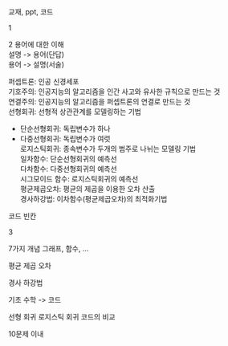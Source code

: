 교재, ppt, 코드

1


2
용어에 대한 이해   
설명 -> 용어(단답)      
용어 -> 설명(서술)      

퍼셉트론: 인공 신경세포   
기호주의: 인공지능의 알고리즘을 인간 사고와 유사한 규칙으로 만드는 것   
연결주의: 인공지능의 알고리즘을 퍼셉트론의 연결로 만드는 것   
선형회귀: 선형적 상관관계를 모델링하는 기법   
- 단순선형회귀: 독립변수가 하나   
- 다중선형회귀: 독립변수가 여럿      
로지스틱회귀: 종속변수가 두개의 범주로 나뉘는 모델링 기법   
일차함수: 단순선형회귀의 예측선   
다차함수: 다중선형회귀의 예측선      
시그모이드 함수: 로지스틱회귀의 예측선   
평균제곱오차: 평균의 제곱을 이용한 오차 산출   
경사하강법: 이차함수(평균제곱오차)의 최적화기법    



코드 빈칸

3

7가지 개념
그래프, 함수, ...

평균 제곱 오차

경사 하강법

기초 수학 -> 코드



선형 회귀 로지스틱 회귀 코드의 비교


10문제 이내
